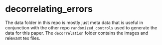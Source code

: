 # decorrelating_errors
The data folder in this repo is mostly just meta data that is useful in conjunction with the other repo `randomized_controls` used to generate the data for this paper. The `decorrelation` folder contains the images and relevant tex files.
